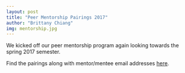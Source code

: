 ```yaml
---
layout: post
title: "Peer Mentorship Pairings 2017"
author: "Brittany Chiang"
img: mentorship.jpg
---
```


We kicked off our peer mentorship program again looking towards the spring 2017 semester.

Find the pairings along with mentor/mentee email addresses [here]({{site.baseurl}}/files/mentorship_pairings_2017.pdf).



